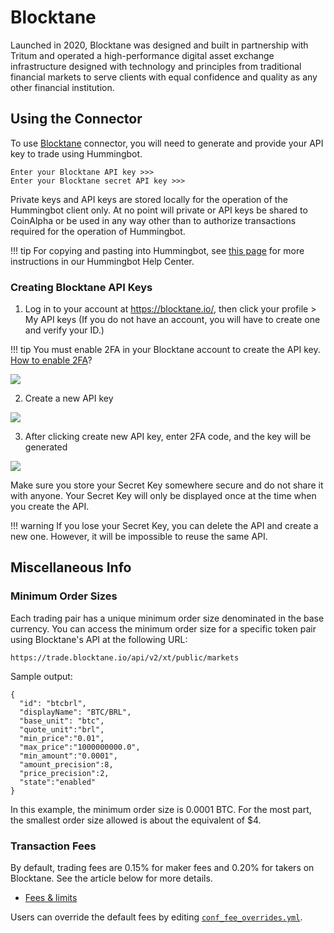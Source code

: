 # Blocktane

Launched in 2020, Blocktane was designed and built in partnership with Tritum and operated a high-performance digital asset exchange infrastructure designed with technology and principles from traditional financial markets to serve clients with equal confidence and quality as any other financial institution.

## Using the Connector

To use [Blocktane](https://blocktane.io/) connector, you will need to generate and provide your API key to trade using Hummingbot.

```
Enter your Blocktane API key >>>
Enter your Blocktane secret API key >>>
```

Private keys and API keys are stored locally for the operation of the Hummingbot client only. At no point will private or API keys be shared to CoinAlpha or be used in any way other than to authorize transactions required for the operation of Hummingbot.

!!! tip
    For copying and pasting into Hummingbot, see [this page](https://hummingbot.zendesk.com/hc/en-us/articles/900004871203-Copy-and-paste-your-API-keys) for more instructions in our Hummingbot Help Center.

### Creating Blocktane API Keys

1. Log in to your account at https://blocktane.io/, then click your profile > My API keys (If you do not have an account, you will have to create one and verify your ID.)

!!! tip
    You must enable 2FA in your Blocktane account to create the API key. [How to enable 2FA](https://help.blocktane.io/faq-en/getting-started/)?

![](/assets/img/blocktaneaccount-api.png)

2. Create a new API key

![](/assets/img/account-blocktane-api.png)

3. After clicking create new API key, enter 2FA code, and the key will be generated

![](/assets/img/api-blocktane.png)

Make sure you store your Secret Key somewhere secure and do not share it with anyone. Your Secret Key will only be displayed once at the time when you create the API.

!!! warning
    If you lose your Secret Key, you can delete the API and create a new one. However, it will be impossible to reuse the same API.

## Miscellaneous Info

### Minimum Order Sizes

Each trading pair has a unique minimum order size denominated in the base currency. You can access the minimum order size for a specific token pair using Blocktane's API at the following URL:

```
https://trade.blocktane.io/api/v2/xt/public/markets
```

Sample output:

```
{
  "id": "btcbrl",
  "displayName": "BTC/BRL",
  "base_unit": "btc",
  "quote_unit":"brl",
  "min_price":"0.01",
  "max_price":"1000000000.0",
  "min_amount":"0.0001",
  "amount_precision":8,
  "price_precision":2,
  "state":"enabled"
}
```

In this example, the minimum order size is 0.0001 BTC. For the most part, the smallest order size allowed is about the equivalent of \$4.

### Transaction Fees

By default, trading fees are 0.15% for maker fees and 0.20% for takers on Blocktane. See the article below for more details.

- [Fees & limits](https://help.blocktane.io/faq-en/fees-limits/)

Users can override the default fees by editing [`conf_fee_overrides.yml`](/operation/override-fees/).
